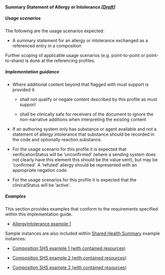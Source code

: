 #### Summary Statement of Allergy or Intolerance *[[Draft](http://hl7.org/fhir/stu3/versions.html#maturity)]*

##### Usage scenarios

The following are the usage scenarios expected:

* A summary statement for an allergy or intolerance exchanged as a referenced entry in a composition

Further scoping of applicable usage scenarios (e.g. point-to-point or point-to-share) is done at the referencing profiles. 


##### Implementation guidance
* Where additional content beyond that flagged with must support is provided it:
    * shall not qualify or negate content described by this profile as must support
   
   * shall be clinically safe for receivers of the document to ignore the non-narrative additions when interpreting the existing content

* If an authoring system only has substance or agent available and not a statement of allergy intolerance that substance should be recorded in the code and optionally reaction.substance.

* For the usage scenario for this profile it is expected that verificationStatus will be ‘unconfirmed’ (where a sending system does not clearly have this element this should be the value sent), but may be ‘confirmed’. A ‘refuted’ allergy should be represented with an appropriate negation code.

*  For the usage scenarios for this profile it is expected that the clinicalStatus will be ‘active’.


##### Examples
This section provides examples that conform to the requirements specified within this implementation guide.

* [AllergyIntolerance example 1](AllergyIntolerance-a5e03840-1be4-43e0-acd2-c9e288adc4f9.html)

Sample instances are also included within [Shared Health Summary](StructureDefinition-composition-shs-1.html) example instances:
* [Composition SHS example 1 (with contained resources)](Composition-a0da969a-7956-439b-b390-8de071a2df7c.html)

* [Composition SHS example 2 (with contained resources)](Composition-bd06e981-ba86-4020-ba59-cd89f80e8712.html)

* [Composition SHS example 3 (with contained resources)](Composition-c53c6c39-3e1a-4038-9ad5-25be8c54481f.html)